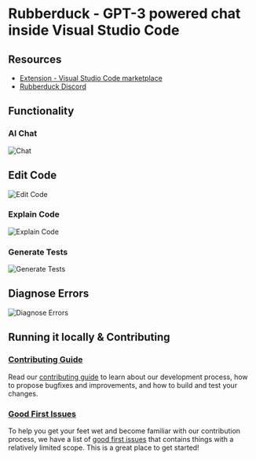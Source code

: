 # Rubberduck - GPT-3 powered chat inside Visual Studio Code

## Resources

- [Extension - Visual Studio Code marketplace](https://marketplace.visualstudio.com/items?itemName=Rubberduck.rubberduck-vscode)
- [Rubberduck Discord](https://discord.gg/8KN2HmyZmn)

## Functionality

### AI Chat

![Chat](https://raw.githubusercontent.com/rubberduck-ai/rubberduck-vscode/main/app/vscode/asset/media/screenshot-start-chat.png)

## Edit Code

![Edit Code](https://raw.githubusercontent.com/rubberduck-ai/rubberduck-vscode/main/app/vscode/asset/media/screenshot-edit-code.png)

### Explain Code

![Explain Code](https://raw.githubusercontent.com/rubberduck-ai/rubberduck-vscode/main/app/vscode/asset/media/screenshot-code-explanation.png)

### Generate Tests

![Generate Tests](https://raw.githubusercontent.com/rubberduck-ai/rubberduck-vscode/main/app/vscode/asset/media/screenshot-generate-test.gif)

## Diagnose Errors

![Diagnose Errors](https://raw.githubusercontent.com/rubberduck-ai/rubberduck-vscode/main/app/vscode/asset/media/screenshot-diagnose-errors.png)

## Running it locally & Contributing

### [Contributing Guide][contributing]

Read our [contributing guide][contributing] to learn about our development process, how to propose bugfixes and improvements, and how to build and test your changes.

### [Good First Issues][good-first-issues]

To help you get your feet wet and become familiar with our contribution process, we have a list of [good first issues][good-first-issues] that contains things with a relatively limited scope. This is a great place to get started!

<!-- Links -->

[contributing]: https://github.com/rubberduck-ai/rubberduck-vscode/blob/main/CONTRIBUTING.md
[good-first-issues]: https://github.com/rubberduck-ai/rubberduck-vscode/labels/good%20first%20issue
